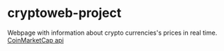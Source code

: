 # cryptoweb-project
Webpage with information about crypto currencies's prices in real time.
[CoinMarketCap api](https://coinmarketcap.com/api/)
